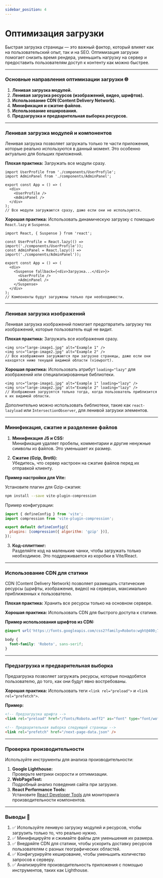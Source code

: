 ```yaml
---
sidebar_position: 4
---
```


# Оптимизация загрузки

Быстрая загрузка страницы — это важный фактор, который влияет как на пользовательский опыт, так и на SEO. Оптимизация загрузки помогает снизить время рендера, уменьшить нагрузку на сервер и предоставить пользователям доступ к контенту как можно быстрее.

---

### Основные направления оптимизации загрузки 🌐

1. **Ленивая загрузка модулей.**
2. **Ленивая загрузка ресурсов (изображений, видео, шрифтов).**
3. **Использование CDN (Content Delivery Network).**
4. **Минификация и сжатие файлов.**
5. **Использование кеширования.**
6. **Предзагрузка и предварительная выборка ресурсов.**

---

### Ленивая загрузка модулей и компонентов

Ленивая загрузка позволяет загружать только те части приложения, которые реально используются в данный момент. Это особенно актуально для больших приложений.

**Плохая практика:** Загружать все модули сразу.  

```tsx
import UserProfile from './components/UserProfile';
import AdminPanel from './components/AdminPanel';

export const App = () => (
  <div>
    <UserProfile />
    <AdminPanel />
  </div>
);
// Все модули загружаются сразу, даже если они не используются.
```

**Хорошая практика:** Использовать динамическую загрузку с помощью `React.lazy` и `Suspense`.  

```tsx
import React, { Suspense } from 'react';

const UserProfile = React.lazy(() => import('./components/UserProfile'));
const AdminPanel = React.lazy(() => import('./components/AdminPanel'));

export const App = () => (
  <div>
    <Suspense fallback={<div>Загрузка...</div>}>
      <UserProfile />
      <AdminPanel />
    </Suspense>
  </div>
);
// Компоненты будут загружены только при необходимости.
```

---

### Ленивая загрузка изображений

Ленивая загрузка изображений помогает предотвратить загрузку тех изображений, которые пользователь ещё не видит.

**Плохая практика:** Загружать все изображения сразу.  

```tsx
<img src="large-image1.jpg" alt="Example 1" />
<img src="large-image2.jpg" alt="Example 2" />
// Все изображения загружаются при загрузке страницы, даже если они находятся ниже текущей видимой области (viewport).
```

**Хорошая практика:** Использовать атрибут `loading="lazy"` для изображений или специализированные библиотеки.  

```tsx
<img src="large-image1.jpg" alt="Example 1" loading="lazy" />
<img src="large-image2.jpg" alt="Example 2" loading="lazy" />
// Изображения загрузятся только тогда, когда пользователь приблизится к их видимой области.
```

Дополнительно можно использовать библиотеки, такие как `react-lazyload` или `IntersectionObserver`, для ленивой загрузки элементов.  

---

### Минификация, сжатие и разделение файлов

1. **Минификация JS и CSS:**  
   Минификация удаляет пробелы, комментарии и другие ненужные символы из файлов. Это уменьшает их размер.  

2. **Сжатие (Gzip, Brotli):**  
   Убедитесь, что сервер настроен на сжатие файлов перед их отправкой клиенту.

**Пример настройки для Vite:**

Установите плагин для Gzip-сжатия:

```bash
npm install --save vite-plugin-compression
```

Пример конфигурации:
```javascript
import { defineConfig } from 'vite';
import compression from 'vite-plugin-compression';

export default defineConfig({
  plugins: [compression({ algorithm: 'gzip' })],
});
```

3. **Код-сплиттинг:**  
   Разделяйте код на маленькие чанки, чтобы загружать только необходимое. Это поддерживается из коробки в Vite/React.

---

### Использование CDN для статики

CDN (Content Delivery Network) позволяет размещать статические ресурсы (шрифты, изображения, видео) на серверах, максимально приближенных к пользователю.

**Плохая практика:** Хранить все ресурсы только на основном сервере.  

**Хорошая практика:** Использовать CDN для быстрого доступа к статике.

**Пример использования шрифтов из CDN:**
```css
@import url('https://fonts.googleapis.com/css2?family=Roboto:wght@400;700&display=swap');

body {
  font-family: 'Roboto', sans-serif;
}
```

---

### Предзагрузка и предварительная выборка

Предзагрузка позволяет загружать ресурсы, которые понадобятся пользователю, до того, как они будут явно востребованы.

**Хорошая практика:** Использовать теги `<link rel="preload">` и `<link rel="prefetch">`.

**Пример:**
```html
<!-- Предзагрузка шрифта -->
<link rel="preload" href="/fonts/Roboto.woff2" as="font" type="font/woff2" crossorigin="anonymous" />

<!-- Предварительная выборка следующей страницы -->
<link rel="prefetch" href="/next-page-data.json" />
```

---

### Проверка производительности

Используйте инструменты для анализа производительности:

1. **Google Lighthouse:**  
   Проверьте метрики скорости и оптимизации.
2. **WebPageTest:**  
   Подробный анализ поведения сайта при загрузке.
3. **React Performance Tools:**  
   Установите [React Developer Tools](https://react.dev/) для мониторинга производительности компонентов.

---

### Выводы 📌

1. ✅ Используйте ленивую загрузку модулей и ресурсов, чтобы загрузить только то, что реально нужно.  
2. ✅ Минифицируйте и сжимайте файлы для уменьшения их размера.  
3. ✅ Внедряйте CDN для статики, чтобы ускорить доставку ресурсов пользователям с разных географических областей.  
4. ✅ Конфигурируйте кеширование, чтобы уменьшить количество запросов к серверу.  
5. ✅ Анализируйте производительность приложения с помощью инструментов, таких как Lighthouse.  
